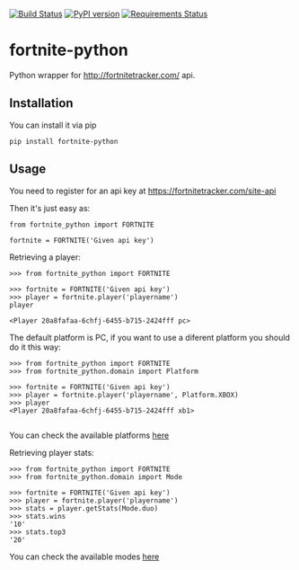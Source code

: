 [![Build Status](https://travis-ci.org/xcodinas/fortnite-python.svg?branch=master)](https://travis-ci.org/xcodinas/fortnite-python)
[![PyPI version](https://badge.fury.io/py/fortnite-python.svg)](https://badge.fury.io/py/fortnite-python)
[![Requirements Status](https://requires.io/github/xcodinas/fortnite-python/requirements.svg?branch=master)](https://requires.io/github/xcodinas/fortnite-python/requirements/?branch=master)

# fortnite-python
Python wrapper for http://fortnitetracker.com/ api.

## Installation

You can install it via pip

```
pip install fortnite-python
```


## Usage

You need to register for an api key at https://fortnitetracker.com/site-api

Then it's just easy as:

```
from fortnite_python import FORTNITE

fortnite = FORTNITE('Given api key')
```


Retrieving a player:

```
>>> from fortnite_python import FORTNITE

>>> fortnite = FORTNITE('Given api key')
>>> player = fortnite.player('playername')
player

<Player 20a8fafaa-6chfj-6455-b715-2424fff pc>

```

The default platform is PC, if you want to use a diferent platform you should
do it this way:

```
>>> from fortnite_python import FORTNITE
>>> from fortnite_python.domain import Platform

>>> fortnite = FORTNITE('Given api key')
>>> player = fortnite.player('playername', Platform.XBOX)
>>> player
<Player 20a8fafaa-6chfj-6455-b715-2424fff xb1>


```

You can check the available platforms [here](https://github.com/xcodinas/fortnite-python/blob/master/fortnite_python/domain.py#L4)


Retrieving player stats:


```
>>> from fortnite_python import FORTNITE
>>> from fortnite_python.domain import Mode

>>> fortnite = FORTNITE('Given api key')
>>> player = fortnite.player('playername')
>>> stats = player.getStats(Mode.duo)
>>> stats.wins
'10'
>>> stats.top3
'20'

```
You can check the available modes [here](https://github.com/xcodinas/fortnite-python/blob/master/fortnite_python/domain.py#L10)
